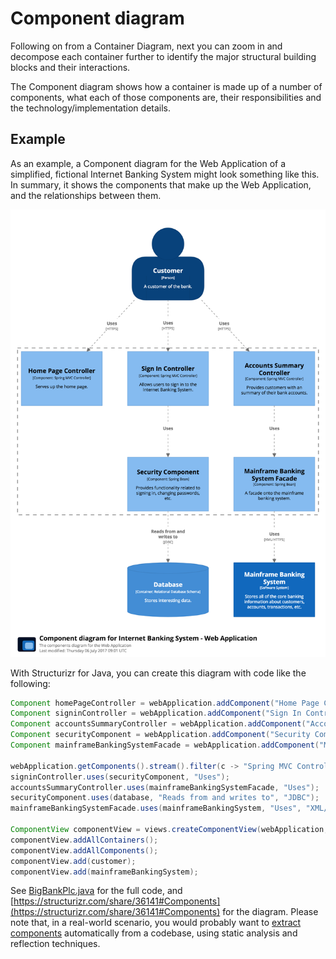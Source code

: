 # Component diagram

Following on from a Container Diagram, next you can zoom in and decompose each container further to identify the major structural building blocks and their interactions.

The Component diagram shows how a container is made up of a number of components, what each of those components are, their responsibilities and the technology/implementation details.

## Example

As an example, a Component diagram for the Web Application of a simplified, fictional Internet Banking System might look something like this. In summary, it shows the components that make up the Web Application, and the relationships between them.

![An example Component diagram](images/component-diagram-1.png)

With Structurizr for Java, you can create this diagram with code like the following:

```java
Component homePageController = webApplication.addComponent("Home Page Controller", "Serves up the home page.", "Spring MVC Controller");
Component signinController = webApplication.addComponent("Sign In Controller", "Allows users to sign in to the Internet Banking System.", "Spring MVC Controller");
Component accountsSummaryController = webApplication.addComponent("Accounts Summary Controller", "Provides customers with an summary of their bank accounts.", "Spring MVC Controller");
Component securityComponent = webApplication.addComponent("Security Component", "Provides functionality related to signing in, changing passwords, etc.", "Spring Bean");
Component mainframeBankingSystemFacade = webApplication.addComponent("Mainframe Banking System Facade", "A facade onto the mainframe banking system.", "Spring Bean");

webApplication.getComponents().stream().filter(c -> "Spring MVC Controller".equals(c.getTechnology())).forEach(c -> customer.uses(c, "Uses", "HTTPS"));
signinController.uses(securityComponent, "Uses");
accountsSummaryController.uses(mainframeBankingSystemFacade, "Uses");
securityComponent.uses(database, "Reads from and writes to", "JDBC");
mainframeBankingSystemFacade.uses(mainframeBankingSystem, "Uses", "XML/HTTPS");

ComponentView componentView = views.createComponentView(webApplication, "Components", "The components diagram for the Web Application");
componentView.addAllContainers();
componentView.addAllComponents();
componentView.add(customer);
componentView.add(mainframeBankingSystem);
```

See [BigBankPlc.java](https://github.com/structurizr/java/blob/master/structurizr-examples/src/com/structurizr/example/core/BigBankPlc.java) for the full code, and [https://structurizr.com/share/36141#Components](https://structurizr.com/share/36141#Components) for the diagram. Please note that, in a real-world scenario, you would probably want to [extract components](extracting-components.md) automatically from a codebase, using static analysis and reflection techniques. 